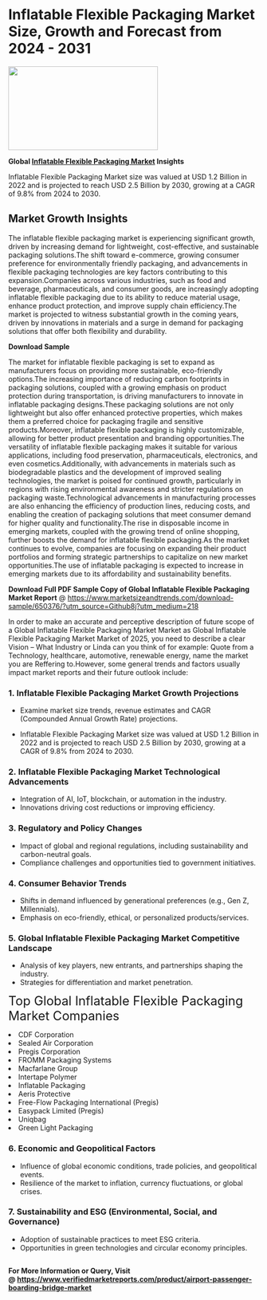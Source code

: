 <H1>Inflatable Flexible Packaging Market Size, Growth and Forecast from 2024 - 2031</H1><img class="aligncenter size-medium wp-image-584254" src="https://thirdeyenews.in/wp-content/uploads/2024/09/Global-Market-Research-300x168.jpeg" alt="" width="300" height="168" /><p><strong>Global&nbsp;<a href="https://www.marketsizeandtrends.com/download-sample/650376/?utm_source=Github8j?utm_medium=218">Inflatable Flexible Packaging Market</a> Insights</strong></p><p>Inflatable Flexible Packaging Market size was valued at USD 1.2 Billion in 2022 and is projected to reach USD 2.5 Billion by 2030, growing at a CAGR of 9.8% from 2024 to 2030.</p><p><h2>Market Growth Insights</h2> The inflatable flexible packaging market is experiencing significant growth, driven by increasing demand for lightweight, cost-effective, and sustainable packaging solutions.The shift toward e-commerce, growing consumer preference for environmentally friendly packaging, and advancements in flexible packaging technologies are key factors contributing to this expansion.Companies across various industries, such as food and beverage, pharmaceuticals, and consumer goods, are increasingly adopting inflatable flexible packaging due to its ability to reduce material usage, enhance product protection, and improve supply chain efficiency.The market is projected to witness substantial growth in the coming years, driven by innovations in materials and a surge in demand for packaging solutions that offer both flexibility and durability.<p><strong>Download Sample</strong></p> <p>The market for inflatable flexible packaging is set to expand as manufacturers focus on providing more sustainable, eco-friendly options.The increasing importance of reducing carbon footprints in packaging solutions, coupled with a growing emphasis on product protection during transportation, is driving manufacturers to innovate in inflatable packaging designs.These packaging solutions are not only lightweight but also offer enhanced protective properties, which makes them a preferred choice for packaging fragile and sensitive products.Moreover, inflatable flexible packaging is highly customizable, allowing for better product presentation and branding opportunities.The versatility of inflatable flexible packaging makes it suitable for various applications, including food preservation, pharmaceuticals, electronics, and even cosmetics.Additionally, with advancements in materials such as biodegradable plastics and the development of improved sealing technologies, the market is poised for continued growth, particularly in regions with rising environmental awareness and stricter regulations on packaging waste.Technological advancements in manufacturing processes are also enhancing the efficiency of production lines, reducing costs, and enabling the creation of packaging solutions that meet consumer demand for higher quality and functionality.The rise in disposable income in emerging markets, coupled with the growing trend of online shopping, further boosts the demand for inflatable flexible packaging.As the market continues to evolve, companies are focusing on expanding their product portfolios and forming strategic partnerships to capitalize on new market opportunities.The use of inflatable packaging is expected to increase in emerging markets due to its affordability and sustainability benefits.<p><span class=""><strong>Download Full PDF Sample Copy of Global Inflatable Flexible Packaging Market Report</strong> @ <a href="https://www.marketsizeandtrends.com/download-sample/650376/?utm_source=Github8j?utm_medium=218" target="_blank">https://www.marketsizeandtrends.com/download-sample/650376/?utm_source=Github8j?utm_medium=218</a></span></p><p>In order to make an accurate and perceptive description of future scope of a Global&nbsp;Inflatable Flexible Packaging Market Market as Global&nbsp;Inflatable Flexible Packaging Market Market of 2025, you need to describe a clear Vision &ndash; What Industry or Linda can you think of for example: Quote from a Technology, healthcare, automotive, renewable energy, name the market you are Reffering to.However, some general trends and factors usually impact market reports and their future outlook include:</p><h3>1.&nbsp;<strong>Inflatable Flexible Packaging Market Growth Projections</strong></h3><ul><li>Examine market size trends, revenue estimates and CAGR (Compounded Annual Growth Rate) projections.</li><li><p>Inflatable Flexible Packaging Market size was valued at USD 1.2 Billion in 2022 and is projected to reach USD 2.5 Billion by 2030, growing at a CAGR of 9.8% from 2024 to 2030.</p></li></ul><h3>2.&nbsp;<strong>Inflatable Flexible Packaging Market Technological Advancements</strong></h3><ul><li>Integration of AI, IoT, blockchain, or automation in the industry.</li><li>Innovations driving cost reductions or improving efficiency.</li></ul><h3>3.&nbsp;<strong>Regulatory and Policy Changes</strong></h3><ul><li>Impact of global and regional regulations, including sustainability and carbon-neutral goals.</li><li>Compliance challenges and opportunities tied to government initiatives.</li></ul><h3>4.&nbsp;<strong>Consumer Behavior Trends</strong></h3><ul><li>Shifts in demand influenced by generational preferences (e.g., Gen Z, Millennials).</li><li>Emphasis on eco-friendly, ethical, or personalized products/services.</li></ul><h3>5.&nbsp;<strong>Global Inflatable Flexible Packaging Market Competitive Landscape</strong></h3><ul><li>Analysis of key players, new entrants, and partnerships shaping the industry.</li><li>Strategies for differentiation and market penetration.</li></ul><p data-pm-slice="1 1 []"><span style="color: inherit; font-family: inherit; font-size: 25px;">Top Global Inflatable Flexible Packaging Market Companies</span></p><div class="" data-test-id=""><p><li>CDF Corporation</li><li> Sealed Air Corporation</li><li> Pregis Corporation</li><li> FROMM Packaging Systems</li><li> Macfarlane Group</li><li> Intertape Polymer</li><li> Inflatable Packaging</li><li> Aeris Protective</li><li> Free-Flow Packaging International (Pregis)</li><li> Easypack Limited (Pregis)</li><li> Uniqbag</li><li> Green Light Packaging</li></p></div><h3>6.&nbsp;<strong>Economic and Geopolitical Factors</strong></h3><ul><li>Influence of global economic conditions, trade policies, and geopolitical events.</li><li>Resilience of the market to inflation, currency fluctuations, or global crises.</li></ul><h3>7.&nbsp;<strong>Sustainability and ESG (Environmental, Social, and Governance)</strong></h3><ul><li>Adoption of sustainable practices to meet ESG criteria.</li><li>Opportunities in green technologies and circular economy principles.</li></ul><h2><strong style="font-size: 14px;">For More Information or Query, Visit @&nbsp;</strong><a style="background-color: #ffffff; font-size: 14px;" href="https://www.marketsizeandtrends.com/report/inflatable-flexible-packaging-market/" target="_blank">https://www.verifiedmarketreports.com/product/airport-passenger-boarding-bridge-market</a></h2>